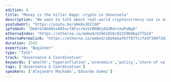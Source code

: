 ```yaml
---
edition: 4
title: "Money is the killer Ðapp: crypto in Venezuela"
description: "We want to talk about real-world cryptocurrency use in avoiding forex controls, preserving one's wealth while fleeing an authoritarian regime, and escaping hyperinflation. Venezuela is in a deep economic crisis of its own making: relentless money printing and disastrous fiscal policies have brought the country to the edge of collapse. Eduardo will tell his own story of people using cryptocurrency as an unstoppable store of value and medium of exchange. Alejandro will recount how the crypto community, including projects like Zcash, BitcoinVenezuela.com, and MakerDAO, are researching how to allow Venezuelans to gain access to open money that, unlike the dying bolívar, will not consistently depreciate 50%+ each month, and that anybody could use."
youtubeUrl: "https://youtu.be/aHe8xJK2lb0"
ipfsHash: "QmdrbJ8m49vx895xcfAFzcrbxVzRRBHjASUR4rcnwPaNg6"
ethernaIndex: "https://etherna.io/embed/63461656c02259b06a2ffb14"
ethernaPermalink: "https://etherna.io/embed/abb9ebaf67f87fccfedf390f3d25be76c882d04e40e5b06b587f13485f9f80f3"
duration: 1543
expertise: "Beginner"
type: "Talk"
track: "Governance & Coordination"
keywords: ['wealth','hyperinflation','economics','policy','store of value','currency']
tags: ['Governance & Coordination']
speakers: ['Alejandro Machado','Eduardo Gomez']
---
```

